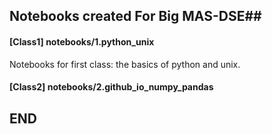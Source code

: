 ## Notebooks created For Big MAS-DSE##

#### __[Class1]__ notebooks/1.python_unix
Notebooks for first class: the basics of python and unix.

#### __[Class2]__ notebooks/2.github_io_numpy_pandas
## END ##

